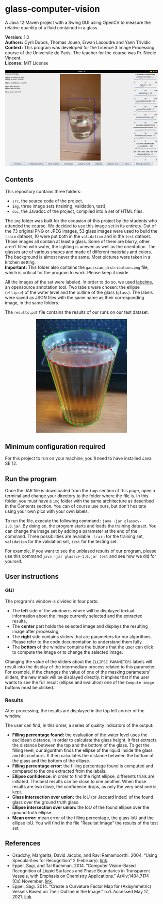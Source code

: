 # glass-computer-vision
A Java 12 Maven project with a Swing GUI using OpenCV to measure the relative quantity of a fluid contained in a glass.  

**Version:** 1.0  
**Authors:** Cyril Dubos, Thomas Jouen, Erwan Lacoudre and Yann Trividic  
**Context:** This program was developed for the Licence 3 Image Processing course of the Université de Paris. The teacher for the course was Pr. Nicole Vincent.  
**License:** MIT License

![Main window of the app](https://raw.githubusercontent.com/yanntrividic/glass-computer-vision/main/good_evaluation.png)

## Contents
This repository contains three folders:
* `src`, the source code of the project,
* `img`, three image sets (training, validation, test),
* `doc`, the Javadoc of the project, compiled into a set of HTML files.

The `img` folder was built for the occasion of this project by the students who attended the course. We decided to use this image set in its entirety. Out of the 73 original PNG or JPEG images, 53 glass images were used to build the `train` dataset, 10 were put both in the `validation` and in the `test` dataset. Those images all contain at least a glass. Some of them are blurry, other aren't filled with water, the lighting is uneven as well as the orientation. The glasses are of various shapes and made of different materials and colors. The background is almost never the same. Most pictures were taken in a kitchen setting.  
**Important:** This folder also contains the `gaussian_distribution.png` file, which is critical for the program to work. Please keep it inside.

All the images of the set were labeled. In order to do so, we used [labelme](https://github.com/wkentaro/labelme), an opensource annotation tool. Two labels were chosen: the ellipse (`ellipse`) of the water level and the outline of the glass (`glass`). The labels were saved as JSON files with the same name as their corresponding image, in the same folders. 

The `results.pdf` file contains the results of our runs on our test dataset.

<p align="center">
    <img src="https://raw.githubusercontent.com/yanntrividic/glass-computer-vision/main/labeled_image.png" width="300">
</p>

## Minimum configuration required
For this project to run on your machine, you'll need to have installed Java SE 12.

## Run the program
Once the JAR file is downloaded from the `tags` section of this page, open a terminal and change your directory to the folder where the file is. In this folder, you must have a `img` folder with the same architecture as described in the Contents section. You can of course use ours, but don't hesitate using your own pics with your own labels.

To run the file, execute the following command : `java -jar glasscv-1.0.jar`. By doing so, the program starts and loads the training dataset. You can change the image set by adding a parameter at the end of the command. Three possibilities are available : `train` for the training set, `validation` for the validation set, `test` for the testing set.

For example, if you want to see the unbiased results of our program, please use this command `java -jar glasscv-1.0.jar test` and see how we did for yourself.

## User instructions

### GUI
The program's window is divided in four parts:
* The **left** side of the window is where will be displayed textual information about the image currently selected and the extracted results,
* The **center** part holds the selected image and displays the resulting image after processing,
* The **right** side contains sliders that are parameters for our algorithms. Please refer to the code documentation to understand them fully.
* The **bottom** of the window contains the buttons that the user can click to compute the image or to change the selected image.

Changing the value of the sliders about the `ELLIPSE PARAMETERS` labels will result into the display of the intermediary process related to this parameter. For example, if the changes the value of one of the masking parameters' sliders, the new mask will be displayed directly. It implies that if the user wants to see the full result (ellipse and evalution) one of the `Compute image` buttons must be clicked.

### Results
After processing, the results are displayed in the top left corner of the window.

The user can find, in this order, a series of quality indicators of the output:
* **Filling percentage found:** the evaluation of the water level uses the euclidean distance. In order to calculate the glass height, it first extracts the distance between the top and the bottom of the glass. To get the filling level, our algorithm finds the ellipse of the liquid inside the glass and its contours. It then calculates the distance between the bottom of the glass and the bottom of the ellipse.
* **Filling percentage error:**  the filling percentage found is computed and compared to the one extracted from the labels.
* **Ellipse confidence:** in order to find the right ellipse, differents trials are initiated. The best results can be close to one another. When those results are two close, the confidence drops, as only the very best one is kept.
* **Glass intersection over union:** the IoU (or Jaccard index) of the found glass over the ground truth glass. 
* **Ellipse intersection over union:** the IoU of the found ellipse over the ground truth ellipse. 
* **Mean error:** mean error of the filling percentage, the glass IoU and the ellipse IoU.
You will find in the file "Resultat Image" the results of the test set.

## References
* Osadchy, Margarita, David Jacobs, and Ravi Ramamoorthi. 2004. “Using Specularities for Recognition” 2 (February). [link](https://doi.org/10.1109/ICCV.2003.1238669).  
* Eppel, Sagi, and Tal Kachman. 2014. “Computer Vision-Based Recognition of Liquid Surfaces and Phase Boundaries in Transparent Vessels, with Emphasis on Chemistry Applications.” ArXiv:1404.7174 (Cs) November. [link](http://arxiv.org/abs/1404.7174).  
* Eppel, Sagi. 2014. “Create a Curvature Factor Map for (Axisymmetric) Vessels Based on Their Outline in the Image.” n.d. Accessed May 17, 2021. [link](https://fr.mathworks.com/matlabcentral/fileexchange/51028-create-a-curvature-factor-map-for-axisymmetric-vessels-based-on-their-outline-in-the-image).
